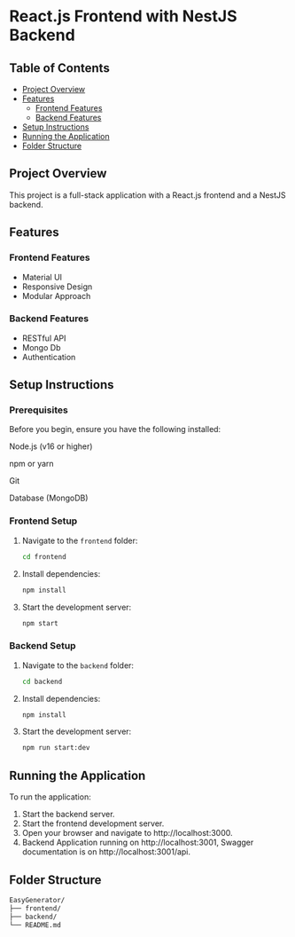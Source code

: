 # React.js Frontend with NestJS Backend

## Table of Contents
- [Project Overview](#project-overview)
- [Features](#features)
  - [Frontend Features](#frontend-features)
  - [Backend Features](#backend-features)
- [Setup Instructions](#setup-instructions)
- [Running the Application](#running-the-application)
- [Folder Structure](#folder-structure)

## Project Overview
This project is a full-stack application with a React.js frontend and a NestJS backend.

## Features
### Frontend Features
- Material UI
- Responsive Design
- Modular Approach

### Backend Features
- RESTful API
- Mongo Db
- Authentication

## Setup Instructions
### Prerequisites
Before you begin, ensure you have the following installed:

Node.js (v16 or higher)

npm or yarn

Git

Database (MongoDB) 

### Frontend Setup
1. Navigate to the `frontend` folder:
   ```bash
   cd frontend
2. Install dependencies:
   ```bash
   npm install
3. Start the development server:
   ```bash
   npm start
   
### Backend Setup
1. Navigate to the `backend` folder:
   ```bash
   cd backend
2. Install dependencies:
   ```bash
   npm install
3. Start the development server:
   ```bash
   npm run start:dev

## Running the Application
To run the application:

1. Start the backend server.
2. Start the frontend development server.
3. Open your browser and navigate to http://localhost:3000.
4. Backend Application running on http://localhost:3001, Swagger documentation is on http://localhost:3001/api.

## Folder Structure
```bash
EasyGenerator/
├── frontend/
├── backend/
└── README.md
